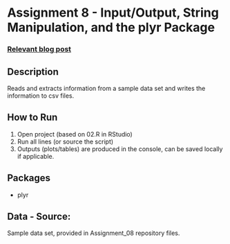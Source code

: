 # Assignment 8 - Input/Output, String Manipulation, and the plyr Package

### [Relevant blog post](https://rlanguagejournal.blogspot.com/2025/10/module-8-inputoutput-string.html)

## Description
Reads and extracts information from a sample data set and writes the information to csv files.

## How to Run
1) Open project (based on 02.R in RStudio)
2) Run all lines (or source the script)
3) Outputs (plots/tables) are produced in the console, can be saved locally if applicable.

## Packages
- plyr
## Data - Source:
Sample data set, provided in Assignment_08 repository files.
